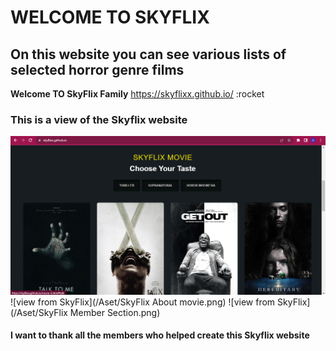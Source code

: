 # WELCOME TO SKYFLIX
## On this website you can see various lists of selected horror genre films 
**Welcome TO SkyFlix Family**
https://skyflixx.github.io/
:rocket
### This is a view of the Skyflix website
![view from SkyFlix](/Aset/SkyFlix.png)
![view from SkyFlix](/Aset/SkyFlix About movie.png)
![view from SkyFlix](/Aset/SkyFlix Member Section.png)
#### I want to thank all the members who helped create this Skyflix website

